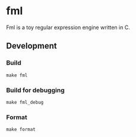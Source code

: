 # fml

Fml is a toy regular expression engine written in C.

## Development

### Build

```
make fml
```

### Build for debugging

```
make fml_debug
```

### Format

```
make format
```
